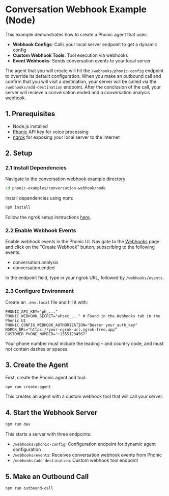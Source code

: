 # Conversation Webhook Example (Node)

This example demonstrates how to create a Phonic agent that uses:

- **Webhook Configs**: Calls your local server endpoint to get a dynamic config
- **Custom Webhook Tools**: Tool execution via webhooks
- **Event Webhooks**: Sends conversation events to your local server

The agent that you will create will hit the `/webhooks/phonic-config` endpoint to override its default configuration. When you make an outbound call and confirm that you will visit a destination, your server will be called via the `/webhooks/add-destination` endpoint. After the conclusion of the call, your server will recieve a conversation.ended and a conversation.analysis webhook.

## 1. Prerequisites

- Node.js installed
- [Phonic](https://phonic.co) API key for voice processing
- [ngrok](https://ngrok.com) for exposing your local server to the internet

## 2. Setup

### 2.1 Install Dependencies

Navigate to the conversation webhook example directory:
```bash
cd phonic-examples/conversation-webhook/node
```

Install dependencies using npm:
```bash
npm install
```

Follow the ngrok setup instructions [here](https://github.com/Phonic-Co/phonic-examples/blob/main/ngrok_tunneling.md).

### 2.2 Enable Webhook Events

Enable webhook events in the Phonic UI. Navigate to the [Webhooks](https://phonic.co/webhooks) page and click on the "Create Webhook" button, subscribing to the following events:

- conversation.analysis
- conversation.ended

In the endpoint field, type in your ngrok URL, followed by `/webhooks/events`.

### 2.3 Configure Environment

Create an `.env.local` file and fill it with:
```dotenv
PHONIC_API_KEY="ph_..."
PHONIC_WEBHOOK_SECRET="whsec_..." # Found in the Webhooks tab in the Phonic UI
PHONIC_CONFIG_WEBHOOK_AUTHORIZATION="Bearer your_auth_key"
NGROK_URL="https://your-ngrok-url.ngrok-free.app"
CUSTOMER_PHONE_NUMBER="+15551234567"
```
Your phone number must include the leading `+` and country code, and must not contain dashes or spaces.

## 3. Create the Agent

First, create the Phonic agent and tool:
```bash
npm run create-agent
```

This creates an agent with a custom webhook tool that will call your server.

## 4. Start the Webhook Server

```bash
npm run dev
```

This starts a server with three endpoints:

- `/webhooks/phonic-config`: Configuration endpoint for dynamic agent configuration
- `/webhooks/events`: Receives conversation webhook events from Phonic
- `/webhooks/add-destination`: Custom webhook tool endpoint

## 5. Make an Outbound Call

```bash
npm run outbound-call
```
